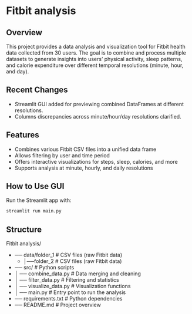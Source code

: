 # Fitbit analysis

## Overview

This project provides a data analysis and visualization tool for Fitbit health data collected from 30 users. The goal is to combine and process multiple datasets to generate insights into users’ physical activity, sleep patterns, and calorie expenditure over different temporal resolutions (minute, hour, and day).

## Recent Changes

- Streamlit GUI added for previewing combined DataFrames at different resolutions.
- Columns discrepancies across minute/hour/day resolutions clarified.

## Features

- Combines various Fitbit CSV files into a unified data frame
- Allows filtering by user and time period
- Offers interactive visualizations for steps, sleep, calories, and more
- Supports analysis at minute, hourly, and daily resolutions


## How to Use GUI

Run the Streamlit app with:

```bash
streamlit run main.py
```

## Structure

Fitbit analysis/

- ── data/folder_1 # CSV files (raw Fitbit data)
  - │──folder_2 # CSV files (raw Fitbit data)
- ── src/ # Python scripts
- │ ── combine_data.py # Data merging and cleaning
- │ ── filter_data.py # Filtering and statistics
- │ ── visualize_data.py # Visualization functions
- │ ── main.py # Entry point to run the analysis
- ── requirements.txt # Python dependencies
- ── README.md # Project overview
